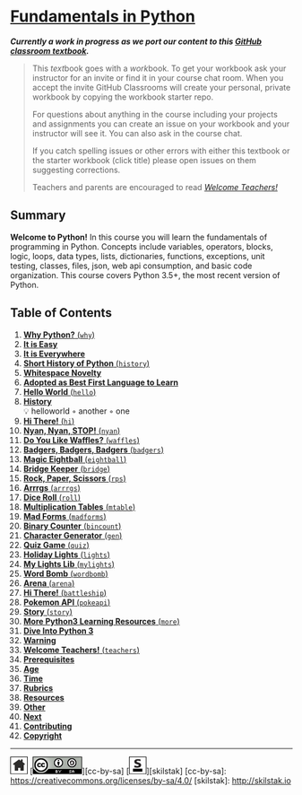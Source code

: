 # [Fundamentals in Python][work]
[work]: https://github.com/skilstak/pyfun-work/blob/gh-pages/README.md

***Currently a work in progress as we port our content to this [GitHub
classroom textbook][text-work].***

[text-work]: https://blog.skilstak.io/github-as-text-book-and-work-book-828ffada9542#.etr9ts7me

>  This *text*book goes with a *work*book. To get your workbook ask your
>  instructor for an invite or find it in your course chat room.
>  When you accept the invite GitHub Classrooms will create your 
>  personal, private workbook by copying the workbook starter repo.
> 
>  For questions about anything in the course including your projects
>  and assignments you can create an issue on your workbook and your
>  instructor will see it. You can also ask in the course chat.
> 
>  If you catch spelling issues or other errors with either this textbook
>  or the starter workbook (click title) please open issues on them
>  suggesting corrections.
>  
>  Teachers and parents are encouraged to
>  read [*Welcome Teachers!*](teachers/README.md)

## Summary

**Welcome to Python!** In this course you will learn the fundamentals
of programming in Python. Concepts include variables, operators,
blocks, logic, loops, data types, lists, dictionaries, functions,
exceptions, unit testing, classes, files, json, web api consumption,
and basic code organization. This course covers Python 3.5+, the most
recent version of Python.

## Table of Contents

1. [**Why Python?** (`why`)](why/README.md)
  1. [**It is Easy**](why/README.md#it-is-easy)
  2. [**It is Everywhere**](why/README.md#it-is-everywhere)
2. [**Short History of Python** (`history`)](history/README.md)
  1. [**Whitespace Novelty**](history/README.md#whitespace-novelty)
  2. [**Adopted as Best First Language to Learn**](history/README.md#adopted-as-best-first-language-to-learn)
3. [**Hello World** (`hello`)](hello/README.md)
  1. [**History**](hello/README.md#history)
      <br>💡 helloworld ◦ another ◦ one
4. [**Hi There!** (`hi`)](hi/README.md)
5. [**Nyan, Nyan, STOP!** (`nyan`)](nyan/README.md)
6. [**Do You Like Waffles?** (`waffles`)](waffles/README.md)
7. [**Badgers, Badgers, Badgers** (`badgers`)](badgers/README.md)
8. [**Magic Eightball** (`eightball`)](eightball/README.md)
9. [**Bridge Keeper** (`bridge`)](bridge/README.md)
10. [**Rock, Paper, Scissors** (`rps`)](rps/README.md)
11. [**Arrrgs** (`arrrgs`)](arrrgs/README.md)
12. [**Dice Roll** (`roll`)](roll/README.md)
13. [**Multiplication Tables** (`mtable`)](mtable/README.md)
14. [**Mad Forms** (`madforms`)](madforms/README.md)
15. [**Binary Counter** (`bincount`)](bincount/README.md)
16. [**Character Generator** (`gen`)](gen/README.md)
17. [**Quiz Game** (`quiz`)](quiz/README.md)
18. [**Holiday Lights** (`lights`)](lights/README.md)
19. [**My Lights Lib** (`mylights`)](mylights/README.md)
20. [**Word Bomb** (`wordbomb`)](wordbomb/README.md)
21. [**Arena** (`arena`)](arena/README.md)
22. [**Hi There!** (`battleship`)](battleship/README.md)
23. [**Pokemon API** (`pokeapi`)](pokeapi/README.md)
24. [**Story** (`story`)](story/README.md)
25. [**More Python3 Learning Resources** (`more`)](more/README.md)
  1. [**Dive Into Python 3**](more/README.md#dive-into-python-3)
  2. [**Warning**](more/README.md#warning)
26. [**Welcome Teachers!** (`teachers`)](teachers/README.md)
  1. [**Prerequisites**](teachers/README.md#prerequisites)
  2. [**Age**](teachers/README.md#age)
  3. [**Time**](teachers/README.md#time)
  4. [**Rubrics**](teachers/README.md#rubrics)
  5. [**Resources**](teachers/README.md#resources)
  6. [**Other**](teachers/README.md#other)
  7. [**Next**](teachers/README.md#next)
  8. [**Contributing**](teachers/README.md#contributing)
  9. [**Copyright**](teachers/README.md#copyright)

---
[![home](/assets/home-bw.png)](/README.md)
[![cc-by-sa](/assets/cc-by-sa.png)][cc-by-sa]
[![skilstak](/assets/skilstak-logo-bw.png)][skilstak]
[cc-by-sa]: https://creativecommons.org/licenses/by-sa/4.0/
[skilstak]: http://skilstak.io


